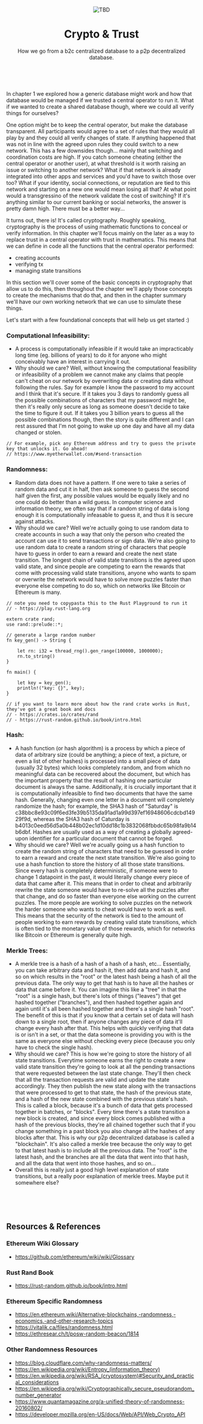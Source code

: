 <br>

<div align="center">
    <p align="center">
        <img src="TBD" alt="TBD">
    </p>
    <h1 align="center">
        Crypto & Trust
    </h1>
    <p align="center">
        How we go from a b2c centralized database to a p2p decentralized database.
    </p>
</div>

<br><br><br>

In chapter 1 we explored how a generic database might work and how that database would be managed if we trusted a central operator to run it. What if we wanted to create a shared database though, where we could all verify things for ourselves? 

One option might be to keep the central operator, but make the database transparent. All participants would agree to a set of rules that they would all play by and they could all verify changes of state. If anything happened that was not in line with the agreed upon rules they could switch to a new network. This has a few downsides though... mainly that switching and coordination costs are high. If you catch someone cheating (either the central operator or another user), at what threshold is it worth raising an issue or switching to another network? What if that network is already integrated into other apps and services and you'd have to switch those over too? What if your identity, social connections, or reputation are tied to this network and starting on a new one would mean losing all that? At what point would a transgressino of the network validate the cost of switching? If it's anything similar to our current banking or social networks, the answer is pretty damn high. There must be a better way...

It turns out, there is! It's called cryptography. Roughly speaking, cryptography is the process of using mathematic functions to conceal or verify information. In this chapter we'll focus mainly on the later as a way to replace trust in a central operator with trust in mathematics. This means that we can define in code all the functions that the central operator performed:
- creating accounts
- verifying tx
- managing state transitions

In this section we'll cover some of the basic concepts in cryptography that allow us to do this, then throughout the chapter we'll apply those concepts to create the mechanisms that do that, and then in the chapter summary we'll have our own working network that we can use to simulate these things.  

Let's start with a few foundational concepts that will help us get started :)

### Computational Infeasibility:
- A process is computationally infeasible if it would take an impracticably long time (eg. billions of years) to do it for anyone who might conceivably have an interest in carrying it out. 
- Why should we care? Well, without knowing the computational feasibility or infeasibility of a problem we cannot make any claims that people can't cheat on our network by overwriting data or creating data without following the rules. Say for example I know the password to my account and I think that it's secure. If it takes you 3 days to randomly guess all the possible combinations of characters that my password might be, then it's really only secure as long as someone doesn't decide to take the time to figure it out. If it takes you 3 billion years to guess all the possible combinations though, then the story is quite different and I can rest assured that I'm not going to wake up one day and have all my data changed or stolen.

```rust, ignore
// For example, pick any Ethereum address and try to guess the private key that unlocks it. Go ahead! 
// https://www.myetherwallet.com/#send-transaction
```

### Randomness:
- Random data does not have a pattern. If one were to take a series of random data and cut it in half, then ask someone to guess the second half given the first, any possible values would be equally likely and no one could do better than a wild guess. In computer science and information theory, we often say that if a random string of data is long enough it is computationally infeasable to guess it, and thus it is secure against attacks.
- Why should we care? Well we're actually going to use random data to create accounts in such a way that only the person who created the account can use it to send transactions or sign data. We're also going to use random data to create a random string of characters that people have to guess in order to earn a reward and create the next state transition. The longest chain of valid state transitions is the agreed upon valid state, and since people are competing to earn the rewards that come with processing valid state transitions, anyone who wants to spam or overwrite the network would have to solve more puzzles faster than everyone else competing to do so, which on networks like Bitcoin or Ethereum is many.   

```rust, ignore
// note you need to copypasta this to the Rust Playground to run it
// - https://play.rust-lang.org

extern crate rand;
use rand::prelude::*;

// generate a large random number
fn key_gen() -> String {
    
    let rn: i32 = thread_rng().gen_range(100000, 1000000);
    rn.to_string()
}

fn main() {

    let key = key_gen();
    println!("key: {}", key);
}

// if you want to learn more about how the rand crate works in Rust, they've got a great book and docs
// - https://crates.io/crates/rand
// - https://rust-random.github.io/book/intro.html
```

### Hash:
- A hash function (or hash algorithm) is a process by which a piece of data of arbitrary size (could be anything; a piece of text, a picture, or even a list of other hashes) is processed into a small piece of data (usually 32 bytes) which looks completely random, and from which no meaningful data can be recovered about the document, but which has the important property that the result of hashing one particular document is always the same. Additionally, it is crucially important that it is computationally infeasible to find two documents that have the same hash. Generally, changing even one letter in a document will completely randomize the hash; for example, the SHA3 hash of "Saturday" is c38bbc8e93c09f6ed3fe39b5135da91ad1a99d397ef16948606cdcbd14929f9d, whereas the SHA3 hash of Caturday is b4013c0eed56d5a0b448b02ec1d10dd18c1b3832068fbbdc65b98fa9b14b6dbf. Hashes are usually used as a way of creating a globally agreed-upon identifier for a particular document that cannot be forged.
- Why should we care? Well we're acually going us a hash function to create the random string of characters that need to be guessed in order to earn a reward and create the next state transition. We're also going to use a hash function to store the history of all those state transitions. Since every hash is completely deterministic, if someone were to change 1 datapoint in the past, it would literally change every piece of data that came after it. This means that in order to cheat and arbitrarily rewrite the state someone would have to re-solve all the puzzles after that change, and do so faster than everyone else working on the current puzzles. The more people are working to solve puzzles on the network the harder someone who wants to cheat would have to work as well. This means that the security of the network is tied to the amount of people working to earn rewards by creating valid state transitions, which is often tied to the monetary value of those rewards, which for networks like Bitcoin or Ethereum is generally quite high. 

### Merkle Trees:
- A merkle tree is a hash of a hash of a hash of a hash, etc... Essentially, you can take arbitrary data and hash it, then add data and hash it, and so on which results in the "root" or the latest hash being a hash of all the previous data. The only way to get that hash is to have all the hashes or data that came before it. You can imagine this like a "tree" in that the "root" is a single hash, but there's lots of things ("leaves") that get hashed together ("branches"), and then hashed together again and again until it's all been hashed together and there's a single hash "root". The benefit of this is that if you know that a certain set of data will hash down to a single root, then if anyone changes any piece of data it'll change every hash after that. This helps with quickly verifying that data is or isn't in a set, or that the data someone is providing you with is the same as everyone else without checking every piece (because you only have to check the single hash).
- Why should we care? This is how we're going to store the history of all state transitions. Everytime someone earns the right to create a new valid state transition they're going to look at all the pending transactions that were requested between the last state change. They'll then check that all the transaction requests are valid and update the state accordingly. They then publish the new state along with the transactions that were processed to get to that state, the hash of the previous state, and a hash of the new state combined with the previous state's hash. This is called a block, because it's a bunch of data that gets processed together in batches, or "blocks". Every time there's a state transition a new block is created, and since every block comes published with a hash of the previous blocks, they're all chained together such that if you change something in a past block you also change all the hashes of any blocks after that. This is why our p2p decentralized database is called a "blockchain". It's also called a merkle tree because the only way to get to that latest hash is to include all the previous data. The "root" is the latest hash, and the branches are all the data that went into that hash, and all the data that went into those hashes, and so on...
- Overall this is really just a good high level explanation of state transitions, but a really poor explanation of merkle trees. Maybe put it somewhere else?

<br><br><br>

## Resources & References

### Ethereum Wiki Glossary
- https://github.com/ethereum/wiki/wiki/Glossary

### Rust Rand Book
- https://rust-random.github.io/book/intro.html

### Ethereum Specific Randomness
- https://en.ethereum.wiki/Alternative-blockchains,-randomness,-economics,-and-other-research-topics
- https://vitalik.ca/files/randomness.html
- https://ethresear.ch/t/posw-random-beacon/1814

### Other Randomness Resources
- https://blog.cloudflare.com/why-randomness-matters/
- https://en.wikipedia.org/wiki/Entropy_(information_theory)
- https://en.wikipedia.org/wiki/RSA_(cryptosystem)#Security_and_practical_considerations
- https://en.wikipedia.org/wiki/Cryptographically_secure_pseudorandom_number_generator
- https://www.quantamagazine.org/a-unified-theory-of-randomness-20160802/
- https://developer.mozilla.org/en-US/docs/Web/API/Web_Crypto_API

<br><br><br>
